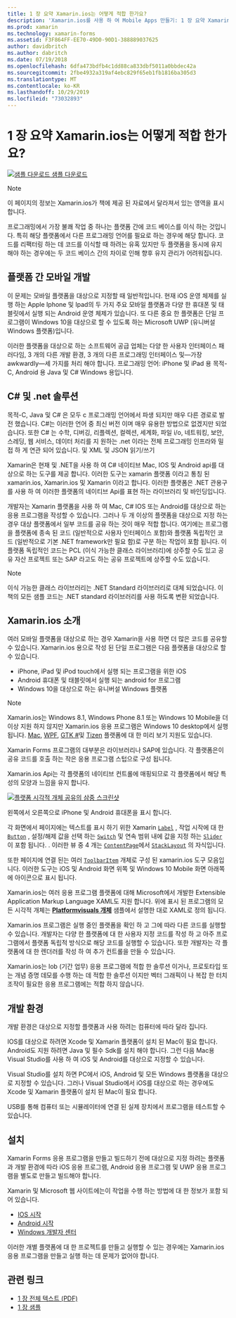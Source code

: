 ```yaml
---
title: 1 장 요약 Xamarin.ios는 어떻게 적합 한가요?
description: 'Xamarin.ios를 사용 하 여 Mobile Apps 만들기: 1 장 요약 Xamarin.ios는 어떻게 적합 한가요?'
ms.prod: xamarin
ms.technology: xamarin-forms
ms.assetid: F3F864FF-EE70-49D0-90D1-388889037625
author: davidbritch
ms.author: dabritch
ms.date: 07/19/2018
ms.openlocfilehash: 6dfa473bdfb4c1dd88ca833dbf5011a0bbdec42a
ms.sourcegitcommit: 2fbe4932a319af4ebc829f65eb1fb1816ba305d3
ms.translationtype: MT
ms.contentlocale: ko-KR
ms.lasthandoff: 10/29/2019
ms.locfileid: "73032893"
---
```

# <a name="summary-of-chapter-1-how-does-xamarinforms-fit-in"></a>1 장 요약 Xamarin.ios는 어떻게 적합 한가요?

[![샘플 다운로드](~/media/shared/download.png) 샘플 다운로드](https://github.com/xamarin/xamarin-forms-book-samples/tree/master/Chapter01)

> [!NOTE]
> 이 페이지의 정보는 Xamarin.ios가 책에 제공 된 자료에서 달라져서 있는 영역을 표시 합니다.

프로그래밍에서 가장 불쾌 작업 중 하나는 플랫폼 간에 코드 베이스를 이식 하는 것입니다. 특히 해당 플랫폼에서 다른 프로그래밍 언어를 필요로 하는 경우에 해당 합니다. 코드를 리팩터링 하는 데 코드를 이식할 때 하려는 유혹 있지만 두 플랫폼을 동시에 유지 해야 하는 경우에는 두 코드 베이스 간의 차이로 인해 향후 유지 관리가 어려워집니다.

## <a name="cross-platform-mobile-development"></a>플랫폼 간 모바일 개발

이 문제는 모바일 플랫폼을 대상으로 지정할 때 일반적입니다. 현재 iOS 운영 체제를 실행 하는 Apple Iphone 및 Ipad의 두 가지 주요 모바일 플랫폼과 다양 한 휴대폰 및 태블릿에서 실행 되는 Android 운영 체제가 있습니다. 또 다른 중요 한 플랫폼은 단일 프로그램이 Windows 10을 대상으로 할 수 있도록 하는 Microsoft UWP (유니버설 Windows 플랫폼)입니다.

이러한 플랫폼을 대상으로 하는 소프트웨어 공급 업체는 다양 한 사용자 인터페이스 패러다임, 3 개의 다른 개발 환경, 3 개의 다른 프로그래밍 인터페이스 및&mdash;가장 awkwardly&mdash;세 가지를 처리 해야 합니다. 프로그래밍 언어: iPhone 및 iPad 용 목적-C, Android 용 Java 및 C# Windows 용입니다.

## <a name="the-c-and-net-solution"></a>C# 및 .net 솔루션

목적-C, Java 및 C# 은 모두 c 프로그래밍 언어에서 파생 되지만 매우 다른 경로로 발전 했습니다. C#는 이러한 언어 중 최신 버전 이며 매우 유용한 방법으로 없겠지만 되었습니다. 또한 C# 는 수학, 디버깅, 리플렉션, 컬렉션, 세계화, 파일 i/o, 네트워킹, 보안, 스레딩, 웹 서비스, 데이터 처리를 지 원하는 .net 이라는 전체 프로그래밍 인프라와 밀접 하 게 연관 되어 있습니다. 및 XML 및 JSON 읽기/쓰기

Xamarin은 현재 및 .NET을 사용 하 여 C# 네이티브 Mac, IOS 및 Android api를 대상으로 하는 도구를 제공 합니다. 이러한 도구는 xamarin 플랫폼 이라고 통칭 된 xamarin.ios, Xamarin.ios 및 Xamarin 이라고 합니다. 이러한 플랫폼은 .NET 관용구를 사용 하 여 이러한 플랫폼의 네이티브 Api를 표현 하는 라이브러리 및 바인딩입니다.

개발자는 Xamarin 플랫폼을 사용 하 여 Mac, C# IOS 또는 Android를 대상으로 하는 응용 프로그램을 작성할 수 있습니다. 그러나 두 개 이상의 플랫폼을 대상으로 지정 하는 경우 대상 플랫폼에서 일부 코드를 공유 하는 것이 매우 적합 합니다. 여기에는 프로그램을 플랫폼에 종속 된 코드 (일반적으로 사용자 인터페이스 포함)와 플랫폼 독립적인 코드 (일반적으로 기본 .NET framework만 필요 함)로 구분 하는 작업이 포함 됩니다. 이 플랫폼 독립적인 코드는 PCL (이식 가능한 클래스 라이브러리)에 상주할 수도 있고 공유 자산 프로젝트 또는 SAP 라고도 하는 공유 프로젝트에 상주할 수도 있습니다.

> [!NOTE]
> 이식 가능한 클래스 라이브러리는 .NET Standard 라이브러리로 대체 되었습니다. 이 책의 모든 샘플 코드는 .NET standard 라이브러리를 사용 하도록 변환 되었습니다.

## <a name="introducing-xamarinforms"></a>Xamarin.ios 소개

여러 모바일 플랫폼을 대상으로 하는 경우 Xamarin을 사용 하면 더 많은 코드를 공유할 수 있습니다. Xamarin.ios 용으로 작성 된 단일 프로그램은 다음 플랫폼을 대상으로 할 수 있습니다.

- iPhone, iPad 및 iPod touch에서 실행 되는 프로그램을 위한 iOS
- Android 휴대폰 및 태블릿에서 실행 되는 android for 프로그램
- Windows 10을 대상으로 하는 유니버설 Windows 플랫폼

> [!NOTE]
> Xamarin.ios는 Windows 8.1, Windows Phone 8.1 또는 Windows 10 Mobile을 더 이상 지원 하지 않지만 Xamarin.ios 응용 프로그램은 Windows 10 desktop에서 실행 됩니다. [Mac](~/xamarin-forms/platform/other/mac.md), [WPF](~/xamarin-forms/platform/other/wpf.md), [GTK #](~/xamarin-forms/platform/other/gtk.md)및 [Tizen](~/xamarin-forms/platform/other/tizen.md) 플랫폼에 대 한 미리 보기 지원도 있습니다.

Xamarin Forms 프로그램의 대부분은 라이브러리나 SAP에 있습니다. 각 플랫폼은이 공유 코드를 호출 하는 작은 응용 프로그램 스텁으로 구성 됩니다.

Xamarin.ios Api는 각 플랫폼의 네이티브 컨트롤에 매핑되므로 각 플랫폼에서 해당 특성의 모양과 느낌을 유지 합니다.

[![플랫폼 시각적 개체 공유의 삼중 스크린샷](images/ch01fg03-small.png "각 플랫폼의 Xamarin Forms 컨트롤")](images/ch01fg03-large.png#lightbox "각 플랫폼의 Xamarin Forms 컨트롤")

왼쪽에서 오른쪽으로 iPhone 및 Android 휴대폰을 표시 합니다.

각 화면에서 페이지에는 텍스트를 표시 하기 위한 Xamarin [`Label`](xref:Xamarin.Forms.Label) , 작업 시작에 대 한 [`Button`](xref:Xamarin.Forms.Button) , 설정/해제 값을 선택 하는 [`Switch`](xref:Xamarin.Forms.Switch) 및 연속 범위 내에 값을 지정 하는 [`Slider`](xref:Xamarin.Forms.Slider) 이 포함 됩니다. . 이러한 뷰 중 4 개는 [`ContentPage`](xref:Xamarin.Forms.ContentPage)에서 [`StackLayout`](xref:Xamarin.Forms.StackLayout) 의 자식입니다.

또한 페이지에 연결 된는 여러 [`ToolbarItem`](xref:Xamarin.Forms.ToolbarItem) 개체로 구성 된 xamarin.ios 도구 모음입니다. 이러한 도구는 iOS 및 Android 화면 위쪽 및 Windows 10 Mobile 화면 아래쪽에 아이콘으로 표시 됩니다.

Xamarin.ios는 여러 응용 프로그램 플랫폼에 대해 Microsoft에서 개발한 Extensible Application Markup Language XAML도 지원 합니다. 위에 표시 된 프로그램의 모든 시각적 개체는 [**Platformvisuals 개체**](https://github.com/xamarin/xamarin-forms-book-samples/tree/master/Chapter01/PlatformVisuals) 샘플에서 설명한 대로 XAML로 정의 됩니다.

Xamarin.ios 프로그램은 실행 중인 플랫폼을 확인 하 고 그에 따라 다른 코드를 실행할 수 있습니다. 개발자는 다양 한 플랫폼에 대 한 사용자 지정 코드를 작성 하 고 아주 프로그램에서 플랫폼 독립적 방식으로 해당 코드를 실행할 수 있습니다. 또한 개발자는 각 플랫폼에 대 한 렌더러를 작성 하 여 추가 컨트롤을 만들 수 있습니다.

Xamarin.ios는 lob (기간 업무) 응용 프로그램에 적합 한 솔루션 이거나, 프로토타입 또는 개념 증명 데모를 수행 하는 데 적합 한 솔루션 이지만 벡터 그래픽이 나 복잡 한 터치 조작이 필요한 응용 프로그램에는 적합 하지 않습니다.

## <a name="your-development-environment"></a>개발 환경

개발 환경은 대상으로 지정할 플랫폼과 사용 하려는 컴퓨터에 따라 달라 집니다.

IOS를 대상으로 하려면 Xcode 및 Xamarin 플랫폼이 설치 된 Mac이 필요 합니다. Android도 지원 하려면 Java 및 필수 Sdk를 설치 해야 합니다. 그런 다음 Mac용 Visual Studio를 사용 하 여 iOS 및 Android를 대상으로 지정할 수 있습니다.

Visual Studio를 설치 하면 PC에서 iOS, Android 및 모든 Windows 플랫폼을 대상으로 지정할 수 있습니다. 그러나 Visual Studio에서 iOS를 대상으로 하는 경우에도 Xcode 및 Xamarin 플랫폼이 설치 된 Mac이 필요 합니다.

USB를 통해 컴퓨터 또는 시뮬레이터에 연결 된 실제 장치에서 프로그램을 테스트할 수 있습니다.

## <a name="installation"></a>설치

Xamarin Forms 응용 프로그램을 만들고 빌드하기 전에 대상으로 지정 하려는 플랫폼과 개발 환경에 따라 iOS 응용 프로그램, Android 응용 프로그램 및 UWP 응용 프로그램을 별도로 만들고 빌드해야 합니다.

Xamarin 및 Microsoft 웹 사이트에는이 작업을 수행 하는 방법에 대 한 정보가 포함 되어 있습니다.

- [IOS 시작](~/ios/get-started/index.md)
- [Android 시작](~/android/get-started/index.md)
- [Windows 개발자 센터](https://dev.windows.com)

이러한 개별 플랫폼에 대 한 프로젝트를 만들고 실행할 수 있는 경우에는 Xamarin.ios 응용 프로그램을 만들고 실행 하는 데 문제가 없어야 합니다.

## <a name="related-links"></a>관련 링크

- [1 장 전체 텍스트 (PDF)](https://download.xamarin.com/developer/xamarin-forms-book/XamarinFormsBook-Ch01-Apr2016.pdf)
- [1 장 샘플](https://github.com/xamarin/xamarin-forms-book-samples/tree/master/Chapter01)
